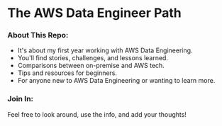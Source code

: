 # The AWS Data Engineer Path

### About This Repo:
- It's about my first year working with AWS Data Engineering.
- You'll find stories, challenges, and lessons learned.
- Comparisons between on-premise and AWS tech.
- Tips and resources for beginners.
- For anyone new to AWS Data Engineering or wanting to learn more.

### Join In:
Feel free to look around, use the info, and add your thoughts!
